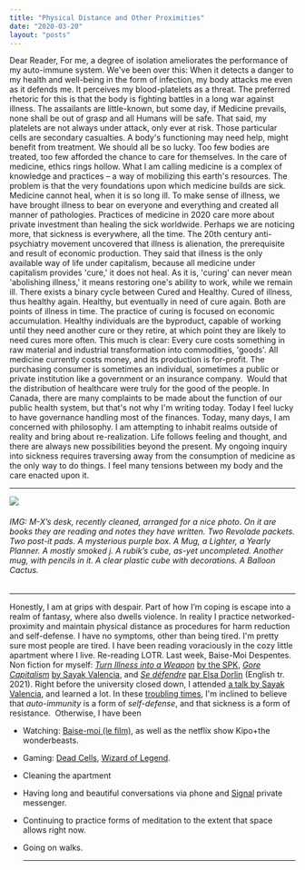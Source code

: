 ```yaml
---
title: "Physical Distance and Other Proximities"
date: "2020-03-20"
layout: "posts"
---
```


Dear Reader, For me, a degree of isolation ameliorates the performance of my auto-immune system. We've been over this: When it detects a danger to my health and well-being in the form of infection, my body attacks me even as it defends me. It perceives my blood-platelets as a threat. The preferred rhetoric for this is that the body is fighting battles in a long war against illness. The assailants are little-known, but some day, if Medicine prevails, none shall be out of grasp and all Humans will be safe. That said, my platelets are not always under attack, only ever at risk. Those particular cells are secondary casualties. A body's functioning may need help, might benefit from treatment. We should all be so lucky. Too few bodies are treated, too few afforded the chance to care for themselves. In the care of medicine, ethics rings hollow. What I am calling medicine is a complex of knowledge and practices – a way of mobilizing this earth's resources. The problem is that the very foundations upon which medicine builds are sick. Medicine cannot heal, when it is so long ill. To make sense of illness, we have brought illness to bear on everyone and everything and created all manner of pathologies. Practices of medicine in 2020 care more about private investment than healing the sick worldwide. Perhaps we are noticing more, that sickness is everywhere, all the time. The 20th century anti-psychiatry movement uncovered that illness is alienation, the prerequisite and result of economic production. They said that illness is the only available way of life under capitalism, because all medicine under capitalism provides 'cure,' it does not heal. As it is, 'curing' can never mean 'abolishing illness,' it means restoring one's ability to work, while we remain ill. There exists a binary cycle between Cured and Healthy. Cured of illness, thus healthy again. Healthy, but eventually in need of cure again. Both are points of illness in time. The practice of curing is focused on economic accumulation. Healthy individuals are the byproduct, capable of working until they need another cure or they retire, at which point they are likely to need cures more often. This much is clear: Every cure costs something in raw material and industrial transformation into commodities, 'goods'. All medicine currently costs money, and its production is for-profit. The purchasing consumer is sometimes an individual, sometimes a public or private institution like a government or an insurance company.  Would that the distribution of healthcare were truly for the good of the people. In Canada, there are many complaints to be made about the function of our public health system, but that's not why I'm writing today. Today I feel lucky to have governance handling most of the finances. Today, many days, I am concerned with philosophy. I am attempting to inhabit realms outside of reality and bring about re-realization. Life follows feeling and thought, and there are always new possibilities beyond the present. My ongoing inquiry into sickness requires traversing away from the consumption of medicine as the only way to do things. I feel many tensions between my body and the care enacted upon it.

* * *

[![](https://bucketeer-e05bbc84-baa3-437e-9518-adb32be77984.s3.amazonaws.com/public/images/ab0e8328-53b7-467c-9df2-9bc0d5f50be6_3910x2538.jpeg)](https://cdn.substack.com/image/fetch/c_limit,f_auto,q_auto:good/https%3A%2F%2Fbucketeer-e05bbc84-baa3-437e-9518-adb32be77984.s3.amazonaws.com%2Fpublic%2Fimages%2Fab0e8328-53b7-467c-9df2-9bc0d5f50be6_3910x2538.jpeg)

###### IMG: M-X’s desk, recently cleaned, arranged for a nice photo. On it are books they are reading and notes they have written. Two Revolade packets. Two post-it pads. A mysterious purple box. A Mug, a Lighter, a Yearly Planner. A mostly smoked j. A rubik’s cube, as-yet uncompleted. Another mug, with pencils in it. A clear plastic cube with decorations. A Balloon Cactus.

* * *

Honestly, I am at grips with despair. Part of how I’m coping is escape into a realm of fantasy, where also dwells violence. In reality I practice networked-proximity and maintain physical distance as procedures for harm reduction and self-defense. I have no symptoms, other than being tired. I'm pretty sure most people are tired. I have been reading voraciously in the cozy little apartment where I live. Re-reading LOTR. Last week, Baise-Moi Despentes. Non fiction for myself: _[Turn Illness into a Weapon](http://www.spkpfh.de/index_english.html)_ [by the SPK](http://www.spkpfh.de/index_english.html), _[Gore Capitalism](https://www.akpress.org/gore-capitalism.html)_ [by Sayak Valencia](https://www.akpress.org/gore-capitalism.html), and _[Se défendre](https://www.editionsladecouverte.fr/catalogue/index-Se_d__fendre-9782355221101.html)_ [par Elsa Dorlin](https://www.editionsladecouverte.fr/catalogue/index-Se_d__fendre-9782355221101.html) (English tr. 2021). Right before the university closed down, I attended [a talk by Sayak Valencia](http://www.optica.ca/programmation/index.php#982), and learned a lot. In these [troubling times](https://www.youtube.com/watch?v=RZHurGcoRmQ), I'm inclined to believe that _auto-immunity_ is a form of _self-defense_, and that sickness is a form of resistance.  Otherwise, I have been

- Watching: [Baise-moi (le film)](https://en.wikipedia.org/wiki/Baise_Moi), as well as the netflix show Kipo+the wonderbeasts.
- Gaming: [Dead Cells](https://dead-cells.com/), [Wizard of Legend](http://wizardoflegend.com/).
- Cleaning the apartment
- Having long and beautiful conversations via phone and [Signal](https://www.signal.org/) private messenger.
- Continuing to practice forms of meditation to the extent that space allows right now.
- Going on walks.

    * * *
